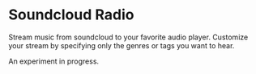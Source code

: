 # Soundcloud Radio

Stream music from soundcloud to your favorite audio player. Customize your stream by specifying only the genres or tags you want to hear.

An experiment in progress.
